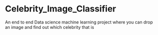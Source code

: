 # Celebrity_Image_Classifier
An end to end Data science machine learning project where you can drop an image and find out which celebrity that is
